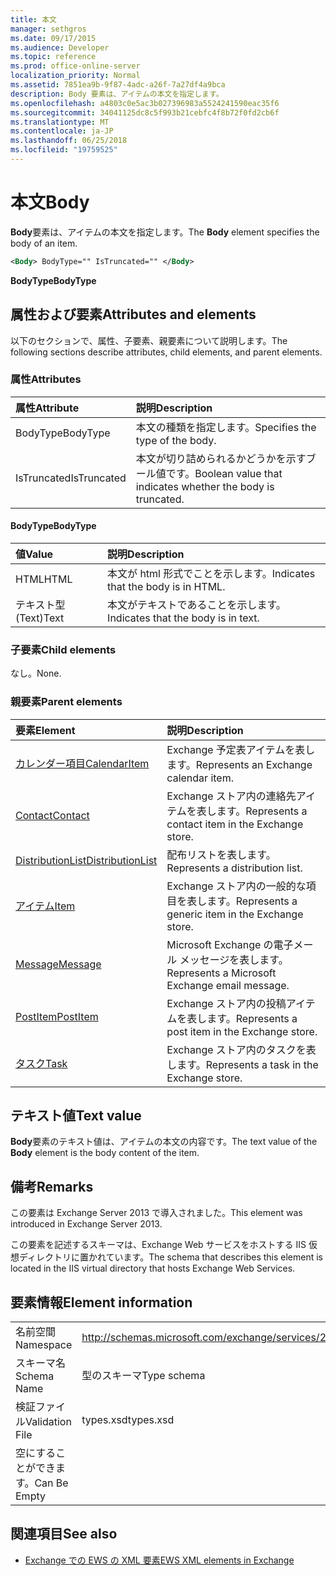 ```yaml
---
title: 本文
manager: sethgros
ms.date: 09/17/2015
ms.audience: Developer
ms.topic: reference
ms.prod: office-online-server
localization_priority: Normal
ms.assetid: 7851ea9b-9f87-4adc-a26f-7a27df4a9bca
description: Body 要素は、アイテムの本文を指定します。
ms.openlocfilehash: a4803c0e5ac3b027396983a5524241590eac35f6
ms.sourcegitcommit: 34041125dc8c5f993b21cebfc4f8b72f0fd2cb6f
ms.translationtype: MT
ms.contentlocale: ja-JP
ms.lasthandoff: 06/25/2018
ms.locfileid: "19759525"
---
```

# <a name="body"></a><span data-ttu-id="c85fa-103">本文</span><span class="sxs-lookup"><span data-stu-id="c85fa-103">Body</span></span>

<span data-ttu-id="c85fa-104">**Body**要素は、アイテムの本文を指定します。</span><span class="sxs-lookup"><span data-stu-id="c85fa-104">The **Body** element specifies the body of an item.</span></span> 
  
```XML
<Body> BodyType="" IsTruncated="" </Body>
```

 <span data-ttu-id="c85fa-105">**BodyType**</span><span class="sxs-lookup"><span data-stu-id="c85fa-105">**BodyType**</span></span>
## <a name="attributes-and-elements"></a><span data-ttu-id="c85fa-106">属性および要素</span><span class="sxs-lookup"><span data-stu-id="c85fa-106">Attributes and elements</span></span>

<span data-ttu-id="c85fa-107">以下のセクションで、属性、子要素、親要素について説明します。</span><span class="sxs-lookup"><span data-stu-id="c85fa-107">The following sections describe attributes, child elements, and parent elements.</span></span>
  
### <a name="attributes"></a><span data-ttu-id="c85fa-108">属性</span><span class="sxs-lookup"><span data-stu-id="c85fa-108">Attributes</span></span>

|<span data-ttu-id="c85fa-109">**属性**</span><span class="sxs-lookup"><span data-stu-id="c85fa-109">**Attribute**</span></span>|<span data-ttu-id="c85fa-110">**説明**</span><span class="sxs-lookup"><span data-stu-id="c85fa-110">**Description**</span></span>|
|:-----|:-----|
|<span data-ttu-id="c85fa-111">BodyType</span><span class="sxs-lookup"><span data-stu-id="c85fa-111">BodyType</span></span>  <br/> |<span data-ttu-id="c85fa-112">本文の種類を指定します。</span><span class="sxs-lookup"><span data-stu-id="c85fa-112">Specifies the type of the body.</span></span>  <br/> |
|<span data-ttu-id="c85fa-113">IsTruncated</span><span class="sxs-lookup"><span data-stu-id="c85fa-113">IsTruncated</span></span>  <br/> |<span data-ttu-id="c85fa-114">本文が切り詰められるかどうかを示すブール値です。</span><span class="sxs-lookup"><span data-stu-id="c85fa-114">Boolean value that indicates whether the body is truncated.</span></span>  <br/> |
   
#### <a name="bodytype"></a><span data-ttu-id="c85fa-115">BodyType</span><span class="sxs-lookup"><span data-stu-id="c85fa-115">BodyType</span></span>

|<span data-ttu-id="c85fa-116">**値**</span><span class="sxs-lookup"><span data-stu-id="c85fa-116">**Value**</span></span>|<span data-ttu-id="c85fa-117">**説明**</span><span class="sxs-lookup"><span data-stu-id="c85fa-117">**Description**</span></span>|
|:-----|:-----|
|<span data-ttu-id="c85fa-118">HTML</span><span class="sxs-lookup"><span data-stu-id="c85fa-118">HTML</span></span>  <br/> |<span data-ttu-id="c85fa-119">本文が html 形式でことを示します。</span><span class="sxs-lookup"><span data-stu-id="c85fa-119">Indicates that the body is in HTML.</span></span>  <br/> |
|<span data-ttu-id="c85fa-120">テキスト型 (Text)</span><span class="sxs-lookup"><span data-stu-id="c85fa-120">Text</span></span>  <br/> |<span data-ttu-id="c85fa-121">本文がテキストであることを示します。</span><span class="sxs-lookup"><span data-stu-id="c85fa-121">Indicates that the body is in text.</span></span>  <br/> |
   
### <a name="child-elements"></a><span data-ttu-id="c85fa-122">子要素</span><span class="sxs-lookup"><span data-stu-id="c85fa-122">Child elements</span></span>

<span data-ttu-id="c85fa-123">なし。</span><span class="sxs-lookup"><span data-stu-id="c85fa-123">None.</span></span>
  
### <a name="parent-elements"></a><span data-ttu-id="c85fa-124">親要素</span><span class="sxs-lookup"><span data-stu-id="c85fa-124">Parent elements</span></span>

|<span data-ttu-id="c85fa-125">**要素**</span><span class="sxs-lookup"><span data-stu-id="c85fa-125">**Element**</span></span>|<span data-ttu-id="c85fa-126">**説明**</span><span class="sxs-lookup"><span data-stu-id="c85fa-126">**Description**</span></span>|
|:-----|:-----|
|[<span data-ttu-id="c85fa-127">カレンダー項目</span><span class="sxs-lookup"><span data-stu-id="c85fa-127">CalendarItem</span></span>](calendaritem.md) <br/> |<span data-ttu-id="c85fa-128">Exchange 予定表アイテムを表します。</span><span class="sxs-lookup"><span data-stu-id="c85fa-128">Represents an Exchange calendar item.</span></span>  <br/> |
|[<span data-ttu-id="c85fa-129">Contact</span><span class="sxs-lookup"><span data-stu-id="c85fa-129">Contact</span></span>](contact.md) <br/> |<span data-ttu-id="c85fa-130">Exchange ストア内の連絡先アイテムを表します。</span><span class="sxs-lookup"><span data-stu-id="c85fa-130">Represents a contact item in the Exchange store.</span></span>  <br/> |
|[<span data-ttu-id="c85fa-131">DistributionList</span><span class="sxs-lookup"><span data-stu-id="c85fa-131">DistributionList</span></span>](distributionlist.md) <br/> |<span data-ttu-id="c85fa-132">配布リストを表します。</span><span class="sxs-lookup"><span data-stu-id="c85fa-132">Represents a distribution list.</span></span>  <br/> |
|[<span data-ttu-id="c85fa-133">アイテム</span><span class="sxs-lookup"><span data-stu-id="c85fa-133">Item</span></span>](item.md) <br/> |<span data-ttu-id="c85fa-134">Exchange ストア内の一般的な項目を表します。</span><span class="sxs-lookup"><span data-stu-id="c85fa-134">Represents a generic item in the Exchange store.</span></span>  <br/> |
|[<span data-ttu-id="c85fa-135">Message</span><span class="sxs-lookup"><span data-stu-id="c85fa-135">Message</span></span>](message-ex15websvcsotherref.md) <br/> |<span data-ttu-id="c85fa-136">Microsoft Exchange の電子メール メッセージを表します。</span><span class="sxs-lookup"><span data-stu-id="c85fa-136">Represents a Microsoft Exchange email message.</span></span>  <br/> |
|[<span data-ttu-id="c85fa-137">PostItem</span><span class="sxs-lookup"><span data-stu-id="c85fa-137">PostItem</span></span>](postitem.md) <br/> |<span data-ttu-id="c85fa-138">Exchange ストア内の投稿アイテムを表します。</span><span class="sxs-lookup"><span data-stu-id="c85fa-138">Represents a post item in the Exchange store.</span></span>  <br/> |
|[<span data-ttu-id="c85fa-139">タスク</span><span class="sxs-lookup"><span data-stu-id="c85fa-139">Task</span></span>](task.md) <br/> |<span data-ttu-id="c85fa-140">Exchange ストア内のタスクを表します。</span><span class="sxs-lookup"><span data-stu-id="c85fa-140">Represents a task in the Exchange store.</span></span>  <br/> |
   
## <a name="text-value"></a><span data-ttu-id="c85fa-141">テキスト値</span><span class="sxs-lookup"><span data-stu-id="c85fa-141">Text value</span></span>

<span data-ttu-id="c85fa-142">**Body**要素のテキスト値は、アイテムの本文の内容です。</span><span class="sxs-lookup"><span data-stu-id="c85fa-142">The text value of the **Body** element is the body content of the item.</span></span> 
  
## <a name="remarks"></a><span data-ttu-id="c85fa-143">備考</span><span class="sxs-lookup"><span data-stu-id="c85fa-143">Remarks</span></span>

<span data-ttu-id="c85fa-144">この要素は Exchange Server 2013 で導入されました。</span><span class="sxs-lookup"><span data-stu-id="c85fa-144">This element was introduced in Exchange Server 2013.</span></span>
  
<span data-ttu-id="c85fa-145">この要素を記述するスキーマは、Exchange Web サービスをホストする IIS 仮想ディレクトリに置かれています。</span><span class="sxs-lookup"><span data-stu-id="c85fa-145">The schema that describes this element is located in the IIS virtual directory that hosts Exchange Web Services.</span></span>
  
## <a name="element-information"></a><span data-ttu-id="c85fa-146">要素情報</span><span class="sxs-lookup"><span data-stu-id="c85fa-146">Element information</span></span>

|||
|:-----|:-----|
|<span data-ttu-id="c85fa-147">名前空間</span><span class="sxs-lookup"><span data-stu-id="c85fa-147">Namespace</span></span>  <br/> |http://schemas.microsoft.com/exchange/services/2006/types  <br/> |
|<span data-ttu-id="c85fa-148">スキーマ名</span><span class="sxs-lookup"><span data-stu-id="c85fa-148">Schema Name</span></span>  <br/> |<span data-ttu-id="c85fa-149">型のスキーマ</span><span class="sxs-lookup"><span data-stu-id="c85fa-149">Type schema</span></span>  <br/> |
|<span data-ttu-id="c85fa-150">検証ファイル</span><span class="sxs-lookup"><span data-stu-id="c85fa-150">Validation File</span></span>  <br/> |<span data-ttu-id="c85fa-151">types.xsd</span><span class="sxs-lookup"><span data-stu-id="c85fa-151">types.xsd</span></span>  <br/> |
|<span data-ttu-id="c85fa-152">空にすることができます。</span><span class="sxs-lookup"><span data-stu-id="c85fa-152">Can Be Empty</span></span>  <br/> ||
   
## <a name="see-also"></a><span data-ttu-id="c85fa-153">関連項目</span><span class="sxs-lookup"><span data-stu-id="c85fa-153">See also</span></span>



- [<span data-ttu-id="c85fa-154">Exchange での EWS の XML 要素</span><span class="sxs-lookup"><span data-stu-id="c85fa-154">EWS XML elements in Exchange</span></span>](ews-xml-elements-in-exchange.md)

